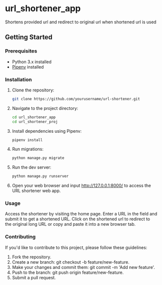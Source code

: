 # url_shortener_app
Shortens provided url and redirect to original url when shortened url is used
## Getting Started

### Prerequisites

- Python 3.x installed
- [Pipenv](https://pipenv.pypa.io/en/latest/install/) installed

### Installation

1. Clone the repository:

   ```bash
   git clone https://github.com/yourusername/url-shortener.git
   ```
2. Navigate to the project directory:
   ```bash
   cd url_shortener_app
   cd url_shortener_proj
   ```
3. Install dependencies using Pipenv:
   ```bash
   pipenv install
   ```
4. Run migrations:
   ```bash
   python manage.py migrate
   ```
5. Run the dev server:
   ```bash
   python manage.py runserver
   ```
6. Open your web browser and input http://127.0.0.1:8000/ to access the URL shortener web app.
   
### Usage
Access the shortener by visiting the home page.
Enter a URL in the field and submit it to get a shortened URL.
Click on the shortened url to redirect to the original long URL or copy and paste it into a new browser tab.

### Contributing
If you'd like to contribute to this project, please follow these guidelines:

1. Fork the repository.
2. Create a new branch: git checkout -b feature/new-feature.
3. Make your changes and commit them: git commit -m 'Add new feature'.
4. Push to the branch: git push origin feature/new-feature.
5. Submit a pull request.

